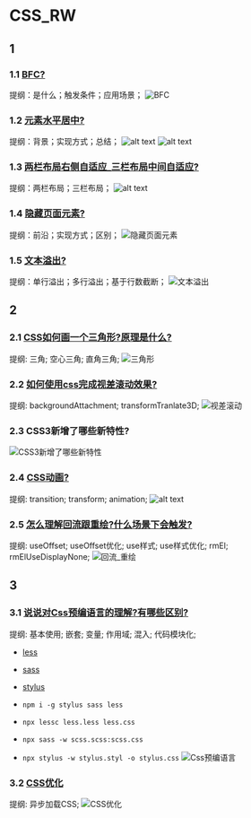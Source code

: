 # CSS_RW

## 1

### 1.1 [BFC?](../../public/1.example/1.FRONT_RW/1/4.BFC.html)

提纲：是什么；触发条件；应用场景；
![BFC](image-2.png)

### 1.2 [元素水平居中?](../../public/1.example/1.FRONT_RW/1/5.元素水平居中.html)

提纲：背景；实现方式；总结；
![alt text](image-3.png)
![alt text](image-4.png)

### 1.3 [两栏布局右侧自适应_三栏布局中间自适应?](../../public/1.example/1.FRONT_RW/2/1.两栏布局右侧自适应_三栏布局中间自适应.html)

提纲：两栏布局；三栏布局；
![alt text](image-5.png)

### 1.4 [隐藏页面元素?](../../public/1.example/1.FRONT_RW/2/2.隐藏页面元素.html)

提纲：前沿；实现方式；区别；
![隐藏页面元素](image-6.png)

### 1.5 [文本溢出?](../../public/1.example/1.FRONT_RW/2/3.文本溢出.html)

提纲：单行溢出；多行溢出；基于行数截断；
![文本溢出](image-7.png)

## 2

### 2.1 [CSS如何画一个三角形?原理是什么?](../../public/1.example/1.FRONT_RW/2/4.三角形.html)

提纲: 三角; 空心三角; 直角三角;
![三角形](image-8.png)

### 2.2 [如何使用css完成视差滚动效果?](../../public/1.example/1.FRONT_RW/2/5.视差滚动.html)

提纲: backgroundAttachment; transformTranlate3D;
![视差滚动](image-9.png)

### 2.3 CSS3新增了哪些新特性?

![CSS3新增了哪些新特性](image-10.png)

### 2.4 [CSS动画?](../../public/1.example/1.FRONT_RW/3/1.CSS动画.html)

提纲: transition; transform; animation;
![alt text](image-11.png)

### 2.5 [怎么理解回流跟重绘?什么场景下会触发?](../../public/1.example/1.FRONT_RW/3/2.回流_重绘.html)

提纲: useOffset; useOffset优化; use样式; use样式优化; rmEl; rmElUseDisplayNone;
![回流_重绘](image-12.png)

## 3

### 3.1 [说说对Css预编语言的理解?有哪些区别?](../../public/1.example/1.FRONT_RW/3/3.Css预编语言/index.html)

提纲: 基本使用; 嵌套; 变量; 作用域; 混入; 代码模块化;

- [less](../../public/1.example/1.FRONT_RW/3/3.Css预编语言/less.less)
- [sass](../../public/1.example/1.FRONT_RW/3/3.Css预编语言/scss.scss)
- [stylus](../../public/1.example/1.FRONT_RW/3/3.Css预编语言/stylus.styl)

- `npm i -g stylus sass less`
- `npx lessc less.less less.css`
- `npx sass -w scss.scss:scss.css`
- `npx stylus -w stylus.styl -o stylus.css`
![Css预编语言](image-13.png)

### 3.2 [CSS优化](../../public/1.example/1.FRONT_RW/3/4.CSS优化.html)

提纲: 异步加载CSS;
![CSS优化](image-14.png)
